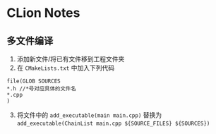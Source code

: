 # CLion Notes

## 多文件编译

1. 添加新文件/将已有文件移到工程文件夹
2. 在 `CMakeLists.txt` 中加入下列代码

````
file(GLOB SOURCES
*.h //*号对应具体的⽂件名
*.cpp
)
````

3. 将文件中的 `add_executable(main main.cpp)` 替换为 `add_executable(ChainList main.cpp ${SOURCE_FILES} ${SOURCES})` 